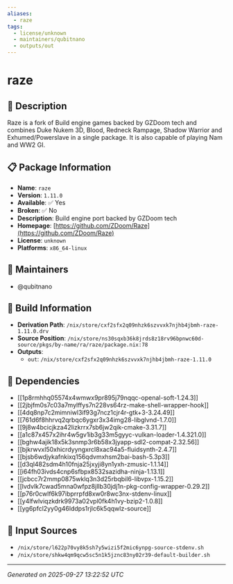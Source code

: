 ```yaml
---
aliases:
  - raze
tags:
  - license/unknown
  - maintainers/qubitnano
  - outputs/out
---
```


# raze

## 📝 Description

Raze is a fork of Build engine games backed by GZDoom tech and combines
Duke Nukem 3D, Blood, Redneck Rampage, Shadow Warrior and Exhumed/Powerslave
in a single package. It is also capable of playing Nam and WW2 GI.


## 📋 Package Information

- **Name**: `raze`
- **Version**: `1.11.0`
- **Available**: ✅ Yes
- **Broken**: ✅ No
- **Description**: Build engine port backed by GZDoom tech
- **Homepage**: [https://github.com/ZDoom/Raze](https://github.com/ZDoom/Raze)
- **License**: `unknown`
- **Platforms**: `x86_64-linux`
## 👥 Maintainers

- @qubitnano


## 🔧 Build Information

- **Derivation Path**: `/nix/store/cxf2sfx2q09nhzk6szvvxk7njhb4jbmh-raze-1.11.0.drv`
- **Source Position**: `/nix/store/ns30sqxb36k8jrds8z18rv96bpnwc60d-source/pkgs/by-name/ra/raze/package.nix:78`
- **Outputs**:
  - `out`:  `/nix/store/cxf2sfx2q09nhzk6szvvxk7njhb4jbmh-raze-1.11.0`

## 🔗 Dependencies

- [[1p8rmhhq05574x4wmwx9pr895j79nqqc-openal-soft-1.24.3]]
- [[2jbjfm0s7c03a7mylffys7n228vs64rz-make-shell-wrapper-hook]]
- [[4dq8np7c2mimniwl3if93g7ncz1cjr4r-gtk+3-3.24.49]]
- [[761d6f8hhrvq2qrbqc6ygxr3x34img28-libglvnd-1.7.0]]
- [[9j8w4bcicjkza42lizkrrx7sb6jw2qik-cmake-3.31.7]]
- [[a1c87x457x2ihr4w5gv1ib3g33m5gyyc-vulkan-loader-1.4.321.0]]
- [[bghw4ajik18x5k3snmp3r6b58x3jyapp-sdl2-compat-2.32.56]]
- [[bjkrwvxl50xhicrdyyngxrcl8xac94a5-fluidsynth-2.4.7]]
- [[bjsb6wdjykafnkixq156qdvmxhsm2bai-bash-5.3p3]]
- [[d3ql482sdm4h10fnja25jxyji8yn1yxh-zmusic-1.1.14]]
- [[i64fh03ivds4cnp6sfbpx8532sazidha-ninja-1.13.1]]
- [[jcbcc7r2mmp0875wklq3n3d25rbqbil6-libvpx-1.15.2]]
- [[lvdvlk7cwad5mna0wfpz8jllb30jdj1n-pkg-config-wrapper-0.29.2]]
- [[p76r0cwlf6k97ibprrpfd8xw0r8wc3nx-stdenv-linux]]
- [[y4lfwlviqzkdrk9973a02vpl0fk4h1vy-bzip2-1.0.8]]
- [[yg6pfcl2yy0g46lddps1rjlc6k5qqwlz-source]]

## 📁 Input Sources

- `/nix/store/l622p70vy8k5sh7y5wizi5f2mic6ynpg-source-stdenv.sh`
- `/nix/store/shkw4qm9qcw5sc5n1k5jznc83ny02r39-default-builder.sh`

---
*Generated on 2025-09-27 13:22:52 UTC*
